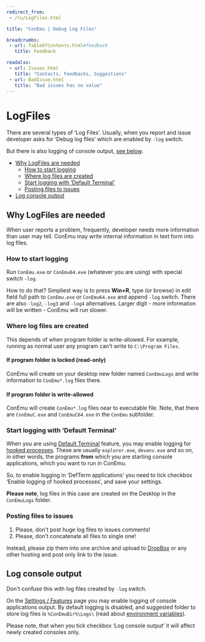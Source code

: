 ```yaml
---
redirect_from:
 - /ru/LogFiles.html

title: "ConEmu | Debug Log Files"

breadcrumbs:
 - url: TableOfContents.html#feedback
   title: Feedback

readalso:
 - url: Issues.html
   title: "Contacts, Feedbacks, Suggestions"
 - url: BadIssue.html
   title: "Bad issues has no value"
---
```


# LogFiles

There are several types of ‘Log Files’. Usually, when you report and issue
developer asks for ‘Debug log files’ which are enabled by `-log` switch.

But there is also logging of console output, [see below](#Log_console_output).

* [Why LogFiles are needed](#Why_they_are_needed)
  * [How to start logging](#How_to_start_logging)
  * [Where log files are created](#Where_log_files_are_created)
  * [Start logging with ‘Default Terminal’](#Logging_in_DefTerm)
  * [Posting files to issues](#Posting_to_issues)
* [Log console output](#Log_console_output)


<h2 id="Why_they_are_needed"> Why LogFiles are needed </h2>

When user reports a problem, frequently, developer needs more information
than user may tell. ConEmu may write internal information in text form into log files.


<h3 id="How_to_start_logging"> How to start logging </h3>

Run `ConEmu.exe` or `ConEmu64.exe` (whatever you are using)
with special switch `-log`.

How to do that? Simpliest way is to press **Win+R**, type (or browse)
in edit field full path to `ConEmu.exe` or `ConEmu64.exe` and
append `-log` switch. There are also `-log2`, `-log3` and `-log4` alternatives.
Larger digit - more information will be written - ConEmu will run slower.



<h3 id="Where_log_files_are_created"> Where log files are created </h3>

This depends of when program folder is write-allowed.
For example, running as normal user any program can't write to `C:\Program Files`.

#### If program folder is locked (read-only)

ConEmu will create on your desktop new folder named `ConEmuLogs`
and write information to `ConEmu*.log` files there.

#### If program folder is write-allowed

ConEmu will create `ConEmu*.log` files near to executable file.
Note, that there are `ConEmuC.exe` and `ConEmuC64.exe` in the `ConEmu` subfolder.



<h3 id="Logging_in_DefTerm"> Start logging with ‘Default Terminal’ </h3>

When you are using [Default Terminal](DefaultTerminal.html) feature,
you may enable logging for [hooked processes](SettingsDefTerm.html).
These are usually `explorer.exe`, `devenv.exe` and so on, in other words,
the programs **from** which you are starting console applications,
which you want to run in ConEmu.

So, to enable logging in ‘DefTerm applications’ you need
to tick checkbox ‘Enable logging of hooked processes’,
and save your settings.

**Please note**, log files in this case are created on the Desktop
in the `ConEmuLogs` folder.



<h3 id="Posting_to_issues"> Posting files to issues </h3>

1. Please, don't post huge log files to issues comments!
2. Please, don't concatenate all files to single one!

Instead, please zip them into one archive and upload to [DropBox](DropBox.html)
or any other hosting and post only link to the issue.



<h2 id="Log_console_output"> Log console output </h2>

Don't confuse this with log files created by `-log` switch.

On the [Settings / Features](SettingsFeatures.html) page you may enable
logging of console applications output. By default logging is disabled,
and suggested folder to store log files is `%ConEmuDir%\Logs\`
(read about [environment variables](ConEmuEnvironment.html)).

Please note, that when you tick checkbox ‘Log console output’ it
will affect newly created consoles only.
